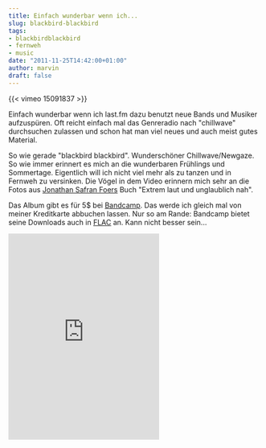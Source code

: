 ```yaml
---
title: Einfach wunderbar wenn ich...
slug: blackbird-blackbird
tags:
- blackbirdblackbird
- fernweh
- music
date: "2011-11-25T14:42:00+01:00"
author: marvin
draft: false
---
```

{{< vimeo 15091837 >}}

Einfach wunderbar wenn ich last.fm dazu benutzt neue Bands und Musiker
aufzuspüren. Oft reicht einfach mal das Genreradio nach "chillwave"
durchsuchen zulassen und schon hat man viel neues und auch meist gutes
Material.

So wie gerade "blackbird blackbird". Wunderschöner Chillwave/Newgaze. So
wie immer erinnert es mich an die wunderbaren Frühlings und Sommertage.
Eigentlich will ich nicht viel mehr als zu tanzen und in Fernweh zu
versinken. Die Vögel in dem Video erinnern mich sehr an die Fotos aus
[Jonathan Safran
Foers](http://de.wikipedia.org/wiki/Jonathan_Safran_Foer) Buch "Extrem
laut und unglaublich nah".

Das Album gibt es für 5\$ bei
[Bandcamp](http://blackbirdblackbird.bandcamp.com/album/summer-heart).
Das werde ich gleich mal von meiner Kreditkarte abbuchen lassen. Nur so
am Rande: Bandcamp bietet seine Downloads auch in
[FLAC](http://de.wikipedia.org/wiki/Free_Lossless_Audio_Codec) an. Kann
nicht besser sein...

<iframe style="position: relative; display: block; width: 300px; height: 410px;" src="https://bandcamp.com/EmbeddedPlayer/v=2/album=2655275274/size=grande3/bgcol=FFFFFF/linkcol=4285BB/" frameborder="0" width="300" height="410"></iframe>